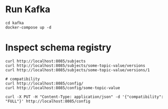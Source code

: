 # Run Kafka

    cd kafka
    docker-compose up -d

# Inspect schema registry

    curl http://localhost:8085/subjects
    curl http://localhost:8085/subjects/some-topic-value/versions
    curl http://localhost:8085/subjects/some-topic-value/versions/1

    # compatibility
    curl http://localhost:8085/config/
    curl http://localhost:8085/config/some-topic-value

    curl -X PUT -H "Content-Type: application/json" -d '{"compatibility": "FULL"}' http://localhost:8085/config

